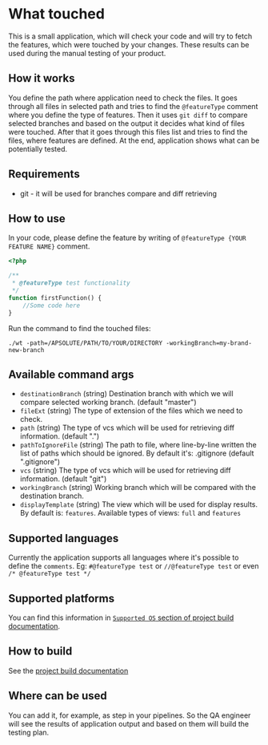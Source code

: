 # What touched
This is a small application, which will check your code and will try to fetch the features, which were touched by your changes. These results can be used during the manual testing of your product.

## How it works
You define the path where application need to check the files. It goes through all files in selected path and tries to find the `@featureType` comment where you define the type of features. Then it uses `git diff` to compare selected branches and based on the output it decides what kind of files were touched.
After that it goes through this files list and tries to find the files, where features are defined. At the end, application shows what can be potentially tested.

## Requirements
- git - it will be used for branches compare and diff retrieving

## How to use
In your code, please define the feature by writing of `@featureType {YOUR FEATURE NAME}` comment.
```php
<?php

/**
 * @featureType test functionality
 */
function firstFunction() {
    //Some code here
}
```

Run the command to find the touched files:
```shell script
./wt -path=/APSOLUTE/PATH/TO/YOUR/DIRECTORY -workingBranch=my-brand-new-branch
```

## Available command args
- `destinationBranch` (string)
Destination branch with which we will compare selected working branch. (default "master")
- `fileExt` (string)
The type of extension of the files which we need to check.
- `path` (string)
The type of vcs which will be used for retrieving diff information. (default ".")
- `pathToIgnoreFile` (string)
The path to file, where line-by-line written the list of paths which should be ignored. By default it's: .gitignore (default ".gitignore")
- `vcs` (string)
The type of vcs which will be used for retrieving diff information. (default "git")
- `workingBranch` (string)
Working branch which will be compared with the destination branch.
- `displayTemplate` (string)
The view which will be used for display results. By default is: `features`. Available types of views: `full` and `features`

## Supported languages
Currently the application supports all languages where it's possible to define the `comments`. Eg: `#@featureType test` or `//@featureType test` or even `/* @featureType test */`

## Supported platforms
You can find this information in [`Supported OS` section of project build documentation](documentation/build.md).

## How to build
See the [project build documentation](documentation/build.md)

## Where can be used
You can add it, for example, as step in your pipelines. So the QA engineer will see the results of application output and based on them will build the testing plan.
